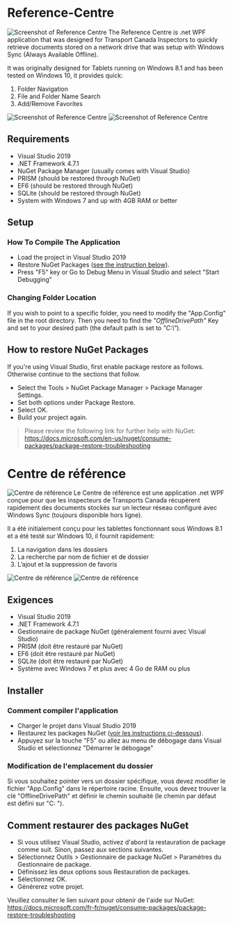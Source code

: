 # Reference-Centre
![Screenshot of Reference Centre](rce1.png?raw=true "Screenshot of Reference Centre")
The Reference Centre is .net WPF application that was designed for Transport Canada Inspectors to quickly retrieve documents stored on a network drive that was setup with Windows Sync (Always Available Offline). 


It was originally designed for Tablets running on Windows 8.1 and has been tested on Windows 10, it provides quick:

1. Folder Navigation
2. File and Folder Name Search
3. Add/Remove Favorites

![Screenshot of Reference Centre](rcfe1.png?raw=true "Screenshot of Reference Centre")
![Screenshot of Reference Centre](rcfie.png?raw=true "Screenshot of Reference Centre")

## Requirements
- Visual Studio 2019
- .NET Framework 4.7.1 
- NuGet Package Manager (usually comes with Visual Studio)
- PRISM (should be restored through NuGet)
- EF6 (should be restored through NuGet)
- SQLite (should be restored through NuGet)
- System with Windows 7 and up with 4GB RAM or better

## Setup
### How To Compile The Application
- Load the project in Visual Studio 2019
- Restore NuGet Packages ([see the instruction below](#how-to-restore-nuget-pakcages)).
- Press "F5" key or Go to Debug Menu in Visual Studio and select "Start Debugging"

### Changing Folder Location
If you wish to point to a specific folder, you need to modify the "App.Config" file in the root directory.
Then you need to find the *"OfflineDrivePath"* Key and set to your desired path (the default path is set to *"C:\\"*).

## How to restore NuGet Packages
If you're using Visual Studio, first enable package restore as follows. Otherwise continue to the sections that follow.

* Select the Tools > NuGet Package Manager > Package Manager Settings.
* Set both options under Package Restore.
* Select OK.
* Build your project again.
> Please review the following link for further help with NuGet:
https://docs.microsoft.com/en-us/nuget/consume-packages/package-restore-troubleshooting


# Centre de référence 
![Centre de référence](rcf1.png?raw=true "Centre de référence")
Le Centre de référence est une application .net WPF conçue pour que les inspecteurs de Transports Canada récupèrent rapidement des documents stockés sur un lecteur réseau configuré avec Windows Sync (toujours disponible hors ligne). 

Il a été initialement conçu pour les tablettes fonctionnant sous Windows 8.1 et a été testé sur Windows 10, il fournit rapidement: 

1. La navigation dans les dossiers 
2. La recherche par nom de fichier et de dossier 
3. L’ajout et la suppression de favoris 

 ![Centre de référence ](rcff1.png?raw=true "Centre de référence ")
 ![Centre de référence ](rcfif.png?raw=true "Centre de référence ")

## Exigences 
- Visual Studio 2019 
- .NET Framework 4.7.1 
- Gestionnaire de package NuGet (généralement fourni avec Visual Studio) 
- PRISM (doit être restauré par NuGet) 
- EF6 (doit être restauré par NuGet) 
- SQLite (doit être restauré par NuGet) 
- Système avec Windows 7 et plus avec 4 Go de RAM ou plus 


## Installer 
### Comment compiler l'application 
- Charger le projet dans Visual Studio 2019 
- Restaurez les packages NuGet ([voir les instructions ci-dessous](#Comment-restaurer-des-packages-NuGet)). 
- Appuyez sur la touche "F5" ou allez au menu de débogage dans Visual Studio et sélectionnez "Démarrer le débogage" 

### Modification de l'emplacement du dossier 
Si vous souhaitez pointer vers un dossier spécifique, vous devez modifier le fichier "App.Config" dans le répertoire racine. Ensuite, vous devez trouver la clé "OfflineDrivePath" et définir le chemin souhaité (le chemin par défaut est défini sur "C: \"). 

## Comment restaurer des packages NuGet 
- Si vous utilisez Visual Studio, activez d'abord la restauration de package comme suit. Sinon, passez aux sections suivantes. 
- Sélectionnez Outils > Gestionnaire de package NuGet > Paramètres du Gestionnaire de package. 
- Définissez les deux options sous Restauration de packages. 
- Sélectionnez OK. 
- Générerez votre projet. 

Veuillez consulter le lien suivant pour obtenir de l'aide sur NuGet: https://docs.microsoft.com/fr-fr/nuget/consume-packages/package-restore-troubleshooting  
